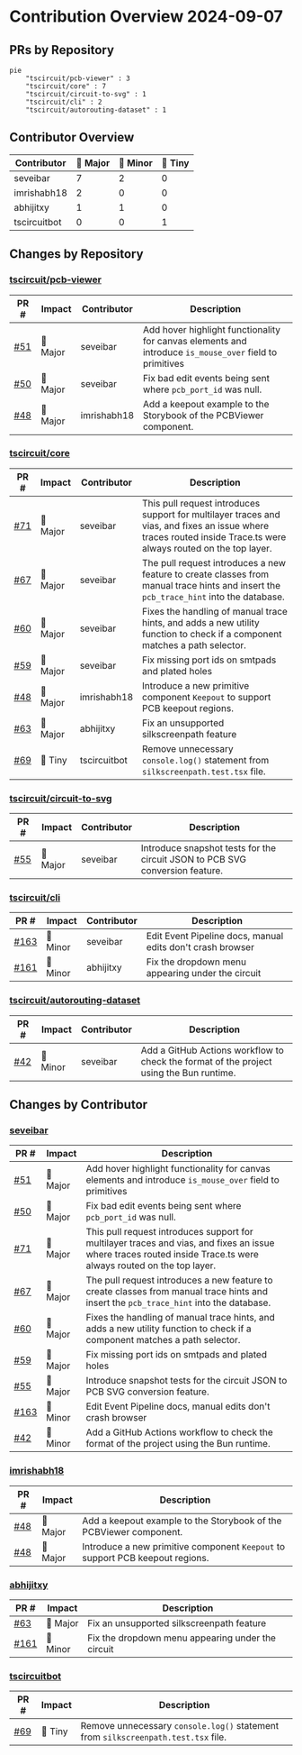 # Contribution Overview 2024-09-07

## PRs by Repository

```mermaid
pie
    "tscircuit/pcb-viewer" : 3
    "tscircuit/core" : 7
    "tscircuit/circuit-to-svg" : 1
    "tscircuit/cli" : 2
    "tscircuit/autorouting-dataset" : 1
```

## Contributor Overview

| Contributor | 🐳 Major | 🐙 Minor | 🐌 Tiny |
|-------------|-------|-------|-------|
| seveibar | 7 | 2 | 0 |
| imrishabh18 | 2 | 0 | 0 |
| abhijitxy | 1 | 1 | 0 |
| tscircuitbot | 0 | 0 | 1 |

## Changes by Repository

### [tscircuit/pcb-viewer](https://github.com/tscircuit/pcb-viewer)

| PR # | Impact | Contributor | Description |
|------|--------|-------------|-------------|
| [#51](https://github.com/tscircuit/pcb-viewer/pull/51) | 🐳 Major | seveibar | Add hover highlight functionality for canvas elements and introduce `is_mouse_over` field to primitives |
| [#50](https://github.com/tscircuit/pcb-viewer/pull/50) | 🐳 Major | seveibar | Fix bad edit events being sent where `pcb_port_id` was null. |
| [#48](https://github.com/tscircuit/pcb-viewer/pull/48) | 🐳 Major | imrishabh18 | Add a keepout example to the Storybook of the PCBViewer component. |

### [tscircuit/core](https://github.com/tscircuit/core)

| PR # | Impact | Contributor | Description |
|------|--------|-------------|-------------|
| [#71](https://github.com/tscircuit/core/pull/71) | 🐳 Major | seveibar | This pull request introduces support for multilayer traces and vias, and fixes an issue where traces routed inside Trace.ts were always routed on the top layer. |
| [#67](https://github.com/tscircuit/core/pull/67) | 🐳 Major | seveibar | The pull request introduces a new feature to create classes from manual trace hints and insert the `pcb_trace_hint` into the database. |
| [#60](https://github.com/tscircuit/core/pull/60) | 🐳 Major | seveibar | Fixes the handling of manual trace hints, and adds a new utility function to check if a component matches a path selector. |
| [#59](https://github.com/tscircuit/core/pull/59) | 🐳 Major | seveibar | Fix missing port ids on smtpads and plated holes |
| [#48](https://github.com/tscircuit/core/pull/48) | 🐳 Major | imrishabh18 | Introduce a new primitive component `Keepout` to support PCB keepout regions. |
| [#63](https://github.com/tscircuit/core/pull/63) | 🐳 Major | abhijitxy | Fix an unsupported silkscreenpath feature |
| [#69](https://github.com/tscircuit/core/pull/69) | 🐌 Tiny | tscircuitbot | Remove unnecessary `console.log()` statement from `silkscreenpath.test.tsx` file. |

### [tscircuit/circuit-to-svg](https://github.com/tscircuit/circuit-to-svg)

| PR # | Impact | Contributor | Description |
|------|--------|-------------|-------------|
| [#55](https://github.com/tscircuit/circuit-to-svg/pull/55) | 🐳 Major | seveibar | Introduce snapshot tests for the circuit JSON to PCB SVG conversion feature. |

### [tscircuit/cli](https://github.com/tscircuit/cli)

| PR # | Impact | Contributor | Description |
|------|--------|-------------|-------------|
| [#163](https://github.com/tscircuit/cli/pull/163) | 🐙 Minor | seveibar | Edit Event Pipeline docs, manual edits don't crash browser |
| [#161](https://github.com/tscircuit/cli/pull/161) | 🐙 Minor | abhijitxy | Fix the dropdown menu appearing under the circuit |

### [tscircuit/autorouting-dataset](https://github.com/tscircuit/autorouting-dataset)

| PR # | Impact | Contributor | Description |
|------|--------|-------------|-------------|
| [#42](https://github.com/tscircuit/autorouting-dataset/pull/42) | 🐙 Minor | seveibar | Add a GitHub Actions workflow to check the format of the project using the Bun runtime. |

## Changes by Contributor

### [seveibar](https://github.com/seveibar)

| PR # | Impact | Description |
|------|--------|-------------|
| [#51](https://github.com/tscircuit/pcb-viewer/pull/51) | 🐳 Major | Add hover highlight functionality for canvas elements and introduce `is_mouse_over` field to primitives |
| [#50](https://github.com/tscircuit/pcb-viewer/pull/50) | 🐳 Major | Fix bad edit events being sent where `pcb_port_id` was null. |
| [#71](https://github.com/tscircuit/core/pull/71) | 🐳 Major | This pull request introduces support for multilayer traces and vias, and fixes an issue where traces routed inside Trace.ts were always routed on the top layer. |
| [#67](https://github.com/tscircuit/core/pull/67) | 🐳 Major | The pull request introduces a new feature to create classes from manual trace hints and insert the `pcb_trace_hint` into the database. |
| [#60](https://github.com/tscircuit/core/pull/60) | 🐳 Major | Fixes the handling of manual trace hints, and adds a new utility function to check if a component matches a path selector. |
| [#59](https://github.com/tscircuit/core/pull/59) | 🐳 Major | Fix missing port ids on smtpads and plated holes |
| [#55](https://github.com/tscircuit/circuit-to-svg/pull/55) | 🐳 Major | Introduce snapshot tests for the circuit JSON to PCB SVG conversion feature. |
| [#163](https://github.com/tscircuit/cli/pull/163) | 🐙 Minor | Edit Event Pipeline docs, manual edits don't crash browser |
| [#42](https://github.com/tscircuit/autorouting-dataset/pull/42) | 🐙 Minor | Add a GitHub Actions workflow to check the format of the project using the Bun runtime. |

### [imrishabh18](https://github.com/imrishabh18)

| PR # | Impact | Description |
|------|--------|-------------|
| [#48](https://github.com/tscircuit/pcb-viewer/pull/48) | 🐳 Major | Add a keepout example to the Storybook of the PCBViewer component. |
| [#48](https://github.com/tscircuit/core/pull/48) | 🐳 Major | Introduce a new primitive component `Keepout` to support PCB keepout regions. |

### [abhijitxy](https://github.com/abhijitxy)

| PR # | Impact | Description |
|------|--------|-------------|
| [#63](https://github.com/tscircuit/core/pull/63) | 🐳 Major | Fix an unsupported silkscreenpath feature |
| [#161](https://github.com/tscircuit/cli/pull/161) | 🐙 Minor | Fix the dropdown menu appearing under the circuit |

### [tscircuitbot](https://github.com/tscircuitbot)

| PR # | Impact | Description |
|------|--------|-------------|
| [#69](https://github.com/tscircuit/core/pull/69) | 🐌 Tiny | Remove unnecessary `console.log()` statement from `silkscreenpath.test.tsx` file. |

